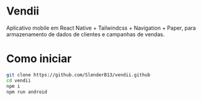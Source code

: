 # Vendii
Aplicativo mobile em React Native + Tailwindcss + Navigation + Paper, para armazenamento de dados de clientes e campanhas de vendas.

# Como iniciar

```bash
git clone https://github.com/SlenderB13/vendii.github
cd vendii
npm i
npm run android
```
